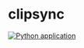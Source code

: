 # clipsync

[![Python application](https://github.com/544146/clipsync/actions/workflows/python-app.yml/badge.svg)](https://github.com/544146/clipsync/actions/workflows/python-app.yml)
